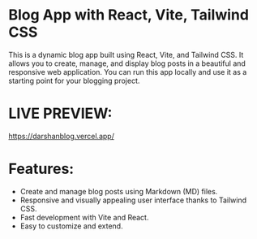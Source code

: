 # Blog App with React, Vite, Tailwind CSS

This is a dynamic blog app built using React, Vite, and Tailwind CSS.
It allows you to create, manage, and display blog posts in a beautiful and responsive web application. 
You can run this app locally and use it as a starting point for your blogging project.

# LIVE PREVIEW:
https://darshanblog.vercel.app/

# Features:

- Create and manage blog posts using Markdown (MD) files.
- Responsive and visually appealing user interface thanks to Tailwind CSS.
- Fast development with Vite and React.
- Easy to customize and extend.


